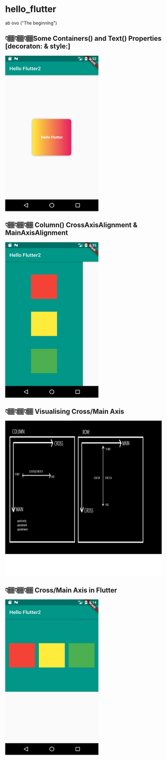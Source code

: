 # hello_flutter
 ab ovo ("The beginning")


##  👇🏽👇🏽👇🏽Some Containers() and Text() Properties [decoraton: & style:]
<img src ="Image/Screenshot2.png" width="300" height="500"> 
 
##  👇🏽👇🏽👇🏽 Column() CrossAxisAlignment & MainAxisAlignment
<img src ="Image/Column.png" width="300" height="500"> 

## 👇🏽👇🏽👇🏽 Visualising Cross/Main Axis 
<img src ="Image/CrossMain.png" width="800" height="500"> 

## 👇🏽👇🏽👇🏽 Cross/Main Axis in Flutter
<img src ="Image/Rows&Column.png" width="300" height="500"> 



